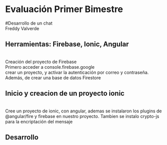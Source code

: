 # Evaluación Primer Bimestre<br/>
#Desarrollo de un chat<br/>
Freddy Valverde<br/>
<h2>Herramientas: Firebase, Ionic, Angular</h2><br/>
Creación del proyecto de Firebase<br/>
Primero acceder a console.firebase.google<br/>
crear un proyecto, y activar la autenticación por correo y contraseña. Además, de crear una base de datos Firestore<br/>
<h2>Inicio y creacion de un proyecto ionic</h2><br/>
Cree un proyecto de ionic, con angular, ademas se instalaron los plugins de @angular/fire y firebase en nuestro proyecto. Tambien se instalo crypto-js para la encriptación del mensaje<br/>
<h2>Desarrollo</h2><br/>
